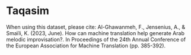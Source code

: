 # Taqasim

When using this dataset, please cite: 
Al-Ghawanmeh, F., Jensenius, A., & Smaïli, K. (2023, June). How can machine translation help generate Arab melodic improvisation?. In Proceedings of the 24th Annual Conference of the European Association for Machine Translation (pp. 385-392).
